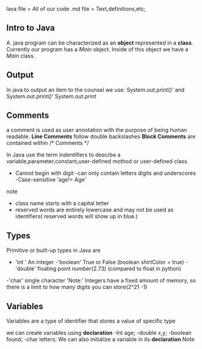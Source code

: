 lava file = All of our code
.md file = Text,definitions,etc;
## Intro to Java
A. java program can  be characterized as an **object** represented in a **class**.
Currently our program has a *Main* object. Inside of this object we have a *Main* class.

## Output
In java to output an item to the counsel we use: System.out.print()' and System.out.print()'
System.out.print

## Comments
a comment is used as user annotation with the purpose of being human readable.
**Line Comments** follow double backslashes
**Block  Comments** are contained within /* Comments */

In Java use the term indentifiers to descrbe a variable,parameter,constant,user-defined mothod or user-defined class.

- Cannot begin with digit
-can only contain letters digits and underscores
-Case-sensitive 'age!= Age'

note
- class name starts with a capital letter
- reserved words are entirely lowercase and may not be used as identifiers( reserved words will show up in blue.)

## Types 
Primitive or built-up types in Java are
- 'int ' An integer
-'boolean'  True or False (boolean shirtColor = true)
-'double' floating point number(2.73) (compared to float in python)

-'char' single character
'Note:' Integers have a fixed amount of memory, so there is a limit to how many digits you can store(2^21 -1)

## Variables
Variables are a type of identifier that stores a value of specific type

we can create variables using **declaration**
-Int age;
-double x,y;
-boolean found;
-char letters;
We can also initialize a variable in its **declaration**
Note